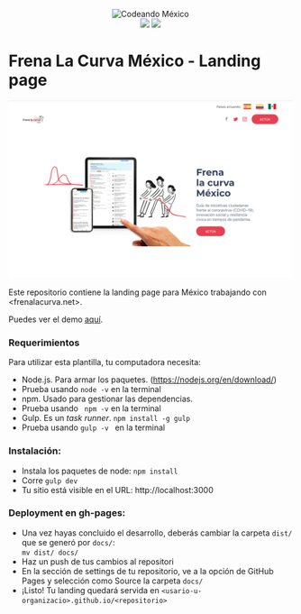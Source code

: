 <p align="center">
<img src="http://codeandomexico.org/resources/img/codeandomexico.png" width="500" alt="Codeando México"><br>
<a href="http://www.codeandomexico.org/" target="_blank"><img src="https://img.shields.io/badge/website-CodeandoMexico-00D88E.svg"></a>
<a href="http://slack.codeandomexico.org/" target="_blank"><img src="https://img.shields.io/badge/slack-CodeandoMexico-EC0E4F.svg"></a>
</p>

# Frena La Curva México - Landing page
![demo](demo.png)

Este repositorio contiene la landing page para México trabajando con <frenalacurva.net>.

Puedes ver el demo [aquí](mexico.frenalacurva.net).


### Requerimientos

Para utilizar esta plantilla, tu computadora necesita:

-	Node.js. Para armar los paquetes. (https://nodejs.org/en/download/)
-   Prueba usando ` node -v ` en la terminal
-	npm. Usado para gestionar las dependencias.
-   Prueba usando ` npm -v`  en la terminal
-	Gulp. Es un _task runner_.
	`npm install -g gulp`
-   Prueba usando `gulp -v `  en la terminal


### Instalación:

- Instala los paquetes de node: `npm install`
- Corre `gulp dev`
- Tu sitio está visible en el URL: http://localhost:3000


### Deployment en gh-pages:

- Una vez hayas concluido el desarrollo, deberás cambiar la carpeta `dist/` que se generó por `docs/`: <br>
  `mv dist/ docs/`
- Haz un push de tus cambios al repositori
- En la sección de settings de tu repositorio, ve a la opción de GitHub Pages y selección como Source la carpeta `docs/`
- ¡Listo! Tu landing quedará servida en `<usario-u-organizacio>.github.io/<repositorio>`
